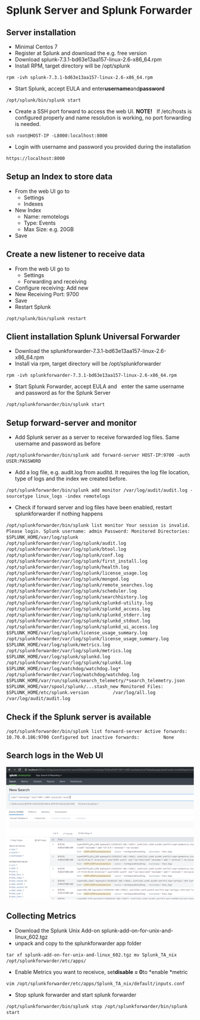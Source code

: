 # Splunk Server and Splunk Forwarder 
## Server installation

* Minimal Centos 7
* Register at Splunk and download the e.g. free version
* Download splunk-7.3.1-bd63e13aa157-linux-2.6-x86_64.rpm
* Install RPM, target directory will be /opt/splunk   
```
rpm -ivh splunk-7.3.1-bd63e13aa157-linux-2.6-x86_64.rpm 
```
* Start Splunk, accept EULA and enter**username**and**password**   
```
/opt/splunk/bin/splunk start 
```
* Create a SSH port forward to access the web UI. **NOTE!**   If /etc/hosts is configured properly and name resolution is working, no port forwarding is needed.   
```
ssh root@HOST-IP -L8000:localhost:8000 
```
* Login with username and password you provided during the installation   
```
https://localhost:8000 
```

## Setup an Index to store data

* From the web UI go to
	+ Settings
	+ Indexes
* New Index
	+ Name: remotelogs
	+ Type: Events
	+ Max Size: e.g. 20GB
* Save

## Create a new listener to receive data

* From the web UI go to
	+ Settings
	+ Forwarding and receiving
* Configure receiving: Add new
* New Receiving Port: 9700
* Save
* Restart Splunk   
```
/opt/splunk/bin/splunk restart 
```

## Client installation Splunk Universal Forwarder

* Download the splunkforwarder-7.3.1-bd63e13aa157-linux-2.6-x86_64.rpm
* Install via rpm, target directory will be /opt/splunkforwarder   
```
rpm -ivh splunkforwarder-7.3.1-bd63e13aa157-linux-2.6-x86_64.rpm 
```
* Start Splunk Forwarder, accept EULA and   enter the same username and password as for the Splunk Server   
```
/opt/splunkforwarder/bin/splunk start 
```

## Setup forward-server and monitor

* Add Splunk server as a server to receive forwarded log files. Same username and password as before   
```
/opt/splunkforwarder/bin/splunk add forward-server HOST-IP:9700 -auth USER:PASSWORD 
```
* Add a log file, e.g. audit.log from auditd. It requires the log file location, type of logs and the index we created before.   
```
/opt/splunkforwarder/bin/splunk add monitor /var/log/audit/audit.log -sourcetype linux_logs -index remotelogs 
```
* Check if forward server and log files have been enabled, restart splunkforwarder if nothing happens   
```
/opt/splunkforwarder/bin/splunk list monitor Your session is invalid.  Please login. Splunk username: admin Password: Monitored Directories:         $SPLUNK_HOME/var/log/splunk                 /opt/splunkforwarder/var/log/splunk/audit.log                 /opt/splunkforwarder/var/log/splunk/btool.log                 /opt/splunkforwarder/var/log/splunk/conf.log                 /opt/splunkforwarder/var/log/splunk/first_install.log                 /opt/splunkforwarder/var/log/splunk/health.log                 /opt/splunkforwarder/var/log/splunk/license_usage.log                 /opt/splunkforwarder/var/log/splunk/mongod.log                 /opt/splunkforwarder/var/log/splunk/remote_searches.log                 /opt/splunkforwarder/var/log/splunk/scheduler.log                 /opt/splunkforwarder/var/log/splunk/searchhistory.log                 /opt/splunkforwarder/var/log/splunk/splunkd-utility.log                 /opt/splunkforwarder/var/log/splunk/splunkd_access.log                 /opt/splunkforwarder/var/log/splunk/splunkd_stderr.log                 /opt/splunkforwarder/var/log/splunk/splunkd_stdout.log                 /opt/splunkforwarder/var/log/splunk/splunkd_ui_access.log         $SPLUNK_HOME/var/log/splunk/license_usage_summary.log                 /opt/splunkforwarder/var/log/splunk/license_usage_summary.log         $SPLUNK_HOME/var/log/splunk/metrics.log                 /opt/splunkforwarder/var/log/splunk/metrics.log         $SPLUNK_HOME/var/log/splunk/splunkd.log                 /opt/splunkforwarder/var/log/splunk/splunkd.log         $SPLUNK_HOME/var/log/watchdog/watchdog.log*                 /opt/splunkforwarder/var/log/watchdog/watchdog.log         $SPLUNK_HOME/var/run/splunk/search_telemetry/*search_telemetry.json         $SPLUNK_HOME/var/spool/splunk/...stash_new Monitored Files:         $SPLUNK_HOME/etc/splunk.version         /var/log/all.log         /var/log/audit/audit.log 
```

## Check if the Splunk server is available


```
/opt/splunkforwarder/bin/splunk list forward-server Active forwards:         10.70.0.186:9700 Configured but inactive forwards:         None 
```
## Search logs in the Web UI

![](images/splunk_search.PNG)

## Collecting Metrics

* Download the Splunk Unix Add-on splunk-add-on-for-unix-and-linux_602.tgz
* unpack and copy to the splunkforwarder app folder   
```
tar xf splunk-add-on-for-unix-and-linux_602.tgz mv Splunk_TA_nix /opt/splunkforwarder/etc/apps/ 
```
* Enable Metrics you want to receivce, set**disable = 0**to *enable *metric   
```
vim /opt/splunkforwarder/etc/apps/Splunk_TA_nix/default/inputs.conf 
```
* Stop splunk forwarder and start splunk forwarder   
```
/opt/splunkforwarder/bin/splunk stop /opt/splunkforwarder/bin/splunk start
```
